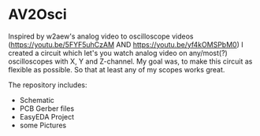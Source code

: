 # AV2Osci
Inspired by w2aew's analog video to oscilloscope videos (https://youtu.be/5FYF5uhCzAM AND https://youtu.be/yf4kOMSPbM0) I created a circuit which let's you watch analog video on any/most(?) oscilloscopes with X, Y and Z-channel.
My goal was, to make this circuit as flexible as possible. So that at least any of my scopes works great.

The repository includes:
 - Schematic
 - PCB Gerber files
 - EasyEDA Project
 - some Pictures
